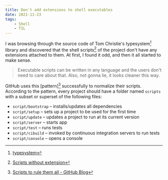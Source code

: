 ```yaml
---
title: Don't add extensions to shell executables
date: 2021-11-23
tags:
    - Shell
    - TIL
---
```


I was browsing through the source code of Tom Christie's typesystem[^1] library and
discovered that the shell scripts[^2] of the project don't have any extensions attached to
them. At first, I found it odd, and then it all started to make sense.

> Executable scripts can be written in any language and the users don't need to care about
> that. Also, not gonna lie, it looks cleaner this way.

GitHub uses this [pattern][^3] successfully to normalize their scripts. According to the
pattern, every project should have a folder named `scripts` with a subset or superset of the
following files:

-   `script/bootstrap` – installs/updates all dependencies
-   `script/setup` – sets up a project to be used for the first time
-   `script/update` – updates a project to run at its current version
-   `script/server` – starts app
-   `script/test` – runs tests
-   `script/cibuild` – invoked by continuous integration servers to run tests
-   `script/console` – opens a console

[^1]: [typesystem](https://github.com/encode/typesystem)

[^2]: [Scripts without extension](https://github.com/encode/typesystem/tree/master/scripts)

[^3]:
    [Scripts to rule them all - GitHub Blog](https://github.com/github/scripts-to-rule-them-all)
